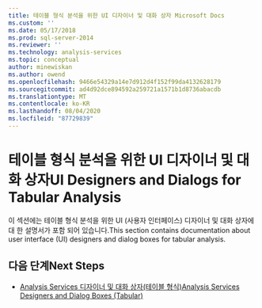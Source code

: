 ```yaml
---
title: 테이블 형식 분석을 위한 UI 디자이너 및 대화 상자 Microsoft Docs
ms.custom: ''
ms.date: 05/17/2018
ms.prod: sql-server-2014
ms.reviewer: ''
ms.technology: analysis-services
ms.topic: conceptual
author: minewiskan
ms.author: owend
ms.openlocfilehash: 9466e54329a14e7d912d4f152f99da4132628179
ms.sourcegitcommit: ad4d92dce894592a259721a1571b1d8736abacdb
ms.translationtype: MT
ms.contentlocale: ko-KR
ms.lasthandoff: 08/04/2020
ms.locfileid: "87729839"
---
```

# <a name="ui-designers-and-dialogs-for-tabular-analysis"></a><span data-ttu-id="f55e8-102">테이블 형식 분석을 위한 UI 디자이너 및 대화 상자</span><span class="sxs-lookup"><span data-stu-id="f55e8-102">UI Designers and Dialogs for Tabular Analysis</span></span>

<span data-ttu-id="f55e8-103">이 섹션에는 테이블 형식 분석을 위한 UI (사용자 인터페이스) 디자이너 및 대화 상자에 대 한 설명서가 포함 되어 있습니다.</span><span class="sxs-lookup"><span data-stu-id="f55e8-103">This section contains documentation about user interface (UI) designers and dialog boxes for tabular analysis.</span></span>

## <a name="next-steps"></a><span data-ttu-id="f55e8-104">다음 단계</span><span class="sxs-lookup"><span data-stu-id="f55e8-104">Next Steps</span></span>

- [<span data-ttu-id="f55e8-105">Analysis Services 디자이너 및 대화 상자(테이블 형식)</span><span class="sxs-lookup"><span data-stu-id="f55e8-105">Analysis Services Designers and Dialog Boxes (Tabular)</span></span>](../analysis-services-designers-and-dialog-boxes-tabular.md)

